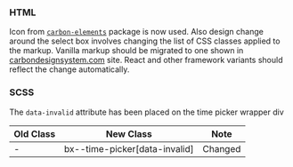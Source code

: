 ### HTML

Icon from [`carbon-elements`](https://github.com/IBM/carbon-elements) package is now used. Also design change around the select box involves changing the list of CSS classes applied to the markup. Vanilla markup should be migrated to one shown in [carbondesignsystem.com](https://next.carbondesignsystem.com/components/date-picker/code) site. React and other framework variants should reflect the change automatically.

### SCSS

The `data-invalid` attribute has been placed on the time picker wrapper div

| Old Class | New Class                     | Note    |
| --------- | ----------------------------- | ------- |
| -         | bx--time-picker[data-invalid] | Changed |
